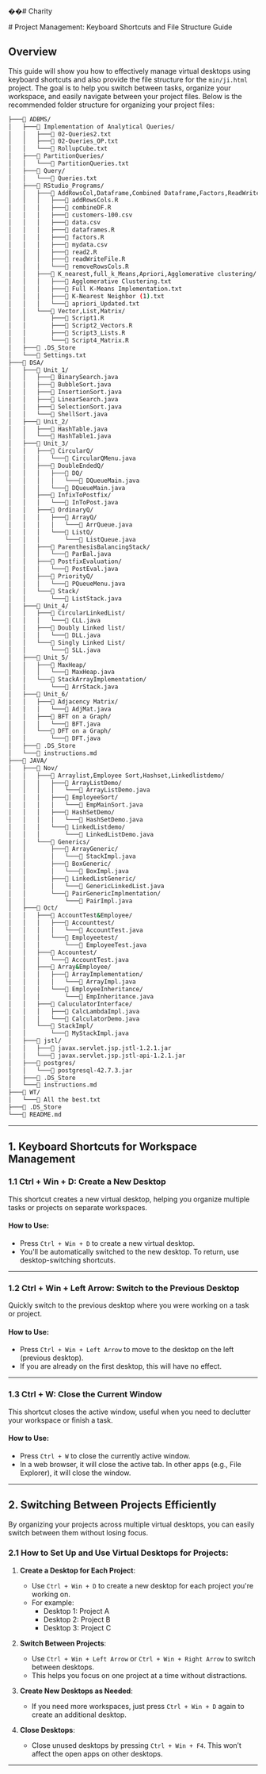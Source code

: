 ��#   C h a r i t y 

 # Project Management: Keyboard Shortcuts and File Structure Guide

## Overview

This guide will show you how to effectively manage virtual desktops using keyboard shortcuts and also provide the file structure for the `min/ji.html` project. The goal is to help you switch between tasks, organize your workspace, and easily navigate between your project files.
 Below is the recommended folder structure for organizing your project files:

```bash
├───📁 ADBMS/
│   ├───📁 Implementation of Analytical Queries/
│   │   ├───📄 02-Queries2.txt
│   │   ├───📄 02-Queries_OP.txt
│   │   └───📄 RollupCube.txt
│   ├───📁 PartitionQueries/
│   │   └───📄 PartitionQueries.txt
│   ├───📁 Query/
│   │   └───📄 Queries.txt
│   ├───📁 RStudio_Programs/
│   │   ├───📁 AddRowsCol,Dataframe,Combined Dataframe,Factors,ReadWritefile,remove rows cols/
│   │   │   ├───📄 addRowsCols.R
│   │   │   ├───📄 combineDF.R
│   │   │   ├───📄 customers-100.csv
│   │   │   ├───📄 data.csv
│   │   │   ├───📄 dataframes.R
│   │   │   ├───📄 factors.R
│   │   │   ├───📄 mydata.csv
│   │   │   ├───📄 read2.R
│   │   │   ├───📄 readWriteFile.R
│   │   │   └───📄 removeRowsCols.R
│   │   ├───📁 K_nearest,full_k_Means,Apriori,Agglomerative clustering/
│   │   │   ├───📄 Agglomerative Clustering.txt
│   │   │   ├───📄 Full K-Means Implementation.txt
│   │   │   ├───📄 K-Nearest Neighbor (1).txt
│   │   │   └───📄 apriori_Updated.txt
│   │   └───📁 Vector,List,Matrix/
│   │       ├───📄 Script1.R
│   │       ├───📄 Script2_Vectors.R
│   │       ├───📄 Script3_Lists.R
│   │       └───📄 Script4_Matrix.R
│   ├───📄 .DS_Store
│   └───📄 Settings.txt
├───📁 DSA/
│   ├───📁 Unit_1/
│   │   ├───📄 BinarySearch.java
│   │   ├───📄 BubbleSort.java
│   │   ├───📄 InsertionSort.java
│   │   ├───📄 LinearSearch.java
│   │   ├───📄 SelectionSort.java
│   │   └───📄 ShellSort.java
│   ├───📁 Unit_2/
│   │   ├───📄 HashTable.java
│   │   └───📄 HashTable1.java
│   ├───📁 Unit_3/
│   │   ├───📁 CircularQ/
│   │   │   └───📄 CircularQMenu.java
│   │   ├───📁 DoubleEndedQ/
│   │   │   ├───📁 DQ/
│   │   │   │   └───📄 DQueueMain.java
│   │   │   └───📄 DQueueMain.java
│   │   ├───📁 InfixToPostfix/
│   │   │   └───📄 InToPost.java
│   │   ├───📁 OrdinaryQ/
│   │   │   ├───📁 ArrayQ/
│   │   │   │   └───📄 ArrQueue.java
│   │   │   └───📁 ListQ/
│   │   │       └───📄 ListQueue.java
│   │   ├───📁 ParenthesisBalancingStack/
│   │   │   └───📄 ParBal.java
│   │   ├───📁 PostfixEvaluation/
│   │   │   └───📄 PostEval.java
│   │   ├───📁 PriorityQ/
│   │   │   └───📄 PQueueMenu.java
│   │   └───📁 Stack/
│   │       └───📄 ListStack.java
│   ├───📁 Unit_4/
│   │   ├───📁 CircularLinkedList/
│   │   │   └───📄 CLL.java
│   │   ├───📁 Doubly Linked list/
│   │   │   └───📄 DLL.java
│   │   └───📁 Singly Linked List/
│   │       └───📄 SLL.java
│   ├───📁 Unit_5/
│   │   ├───📁 MaxHeap/
│   │   │   └───📄 MaxHeap.java
│   │   └───📁 StackArrayImplementation/
│   │       └───📄 ArrStack.java
│   ├───📁 Unit_6/
│   │   ├───📁 Adjacency Matrix/
│   │   │   └───📄 AdjMat.java
│   │   ├───📁 BFT on a Graph/
│   │   │   └───📄 BFT.java
│   │   └───📁 DFT on a Graph/
│   │       └───📄 DFT.java
│   ├───📄 .DS_Store
│   └───📄 instructions.md
├───📁 JAVA/
│   ├───📁 Nov/
│   │   ├───📁 Arraylist,Employee Sort,Hashset,Linkedlistdemo/
│   │   │   ├───📁 ArrayListDemo/
│   │   │   │   └───📄 ArrayListDemo.java
│   │   │   ├───📁 EmployeeSort/
│   │   │   │   └───📄 EmpMainSort.java
│   │   │   ├───📁 HashSetDemo/
│   │   │   │   └───📄 HashSetDemo.java
│   │   │   └───📁 LinkedListdemo/
│   │   │       └───📄 LinkedListDemo.java
│   │   └───📁 Generics/
│   │       ├───📁 ArrayGeneric/
│   │       │   └───📄 StackImpl.java
│   │       ├───📁 BoxGeneric/
│   │       │   └───📄 BoxImpl.java
│   │       ├───📁 LinkedListGeneric/
│   │       │   └───📄 GenericLinkedList.java
│   │       └───📁 PairGenericImplmentation/
│   │           └───📄 PairImpl.java
│   ├───📁 Oct/
│   │   ├───📁 AccountTest&Employee/
│   │   │   ├───📁 Accounttest/
│   │   │   │   └───📄 AccountTest.java
│   │   │   └───📁 Employeetest/
│   │   │       └───📄 EmployeeTest.java
│   │   ├───📁 Accountest/
│   │   │   └───📄 AccountTest.java
│   │   ├───📁 Array&Employee/
│   │   │   ├───📁 ArrayImplementation/
│   │   │   │   └───📄 ArrayImpl.java
│   │   │   └───📁 EmployeeInheritance/
│   │   │       └───📄 EmpInheritance.java
│   │   ├───📁 CaluculatorInterface/
│   │   │   ├───📄 CalcLambdaImpl.java
│   │   │   └───📄 CalculatorDemo.java
│   │   └───📁 StackImpl/
│   │       └───📄 MyStackImpl.java
│   ├───📁 jstl/
│   │   ├───📄 javax.servlet.jsp.jstl-1.2.1.jar
│   │   └───📄 javax.servlet.jsp.jstl-api-1.2.1.jar
│   ├───📁 postgres/
│   │   └───📄 postgresql-42.7.3.jar
│   ├───📄 .DS_Store
│   └───📄 instructions.md
├───📁 WT/
│   └───📄 All the best.txt
├───📄 .DS_Store
└───📄 README.md

```

---

## **1. Keyboard Shortcuts for Workspace Management**

### 1.1 **Ctrl + Win + D**: Create a New Desktop
This shortcut creates a new virtual desktop, helping you organize multiple tasks or projects on separate workspaces.

#### **How to Use**:
- Press `Ctrl + Win + D` to create a new virtual desktop.
- You'll be automatically switched to the new desktop. To return, use desktop-switching shortcuts.

---

### 1.2 **Ctrl + Win + Left Arrow**: Switch to the Previous Desktop
Quickly switch to the previous desktop where you were working on a task or project.

#### **How to Use**:
- Press `Ctrl + Win + Left Arrow` to move to the desktop on the left (previous desktop).
- If you are already on the first desktop, this will have no effect.

---

### 1.3 **Ctrl + W**: Close the Current Window
This shortcut closes the active window, useful when you need to declutter your workspace or finish a task.

#### **How to Use**:
- Press `Ctrl + W` to close the currently active window.
- In a web browser, it will close the active tab. In other apps (e.g., File Explorer), it will close the window.

---

## **2. Switching Between Projects Efficiently**

By organizing your projects across multiple virtual desktops, you can easily switch between them without losing focus.

### 2.1 **How to Set Up and Use Virtual Desktops for Projects**:
1. **Create a Desktop for Each Project**:
   - Use `Ctrl + Win + D` to create a new desktop for each project you're working on.
   - For example:
     - Desktop 1: Project A
     - Desktop 2: Project B
     - Desktop 3: Project C

2. **Switch Between Projects**:
   - Use `Ctrl + Win + Left Arrow` or `Ctrl + Win + Right Arrow` to switch between desktops.
   - This helps you focus on one project at a time without distractions.

3. **Create New Desktops as Needed**:
   - If you need more workspaces, just press `Ctrl + Win + D` again to create an additional desktop.

4. **Close Desktops**:
   - Close unused desktops by pressing `Ctrl + Win + F4`. This won’t affect the open apps on other desktops.

---
